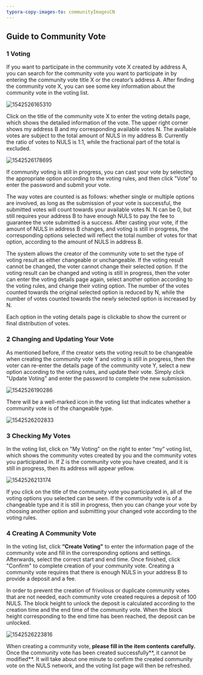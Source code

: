 ```yaml
---
typora-copy-images-to: communityImagesCN
---
```


## Guide to Community Vote

### 1 Voting

If you want to participate in the community vote X created by address A, you can search for the community vote you want to participate in by entering the community vote title X or the creator’s address A. After finding the community vote X, you can see some key information about the community vote in the voting list.

![1542526165310](./communityImagesCN/1542526165310.png)

Click on the title of the community vote X to enter the voting details page, which shows the detailed information of the vote. The upper right corner shows my address B and my corresponding available votes N. The available votes are subject to the total amount of NULS in my address B. Currently the ratio of votes to NULS is 1:1, while the fractional part of the total is excluded.

![1542526178695](./communityImagesCN/1542526178695.png)

If community voting is still in progress, you can cast your vote by selecting the appropriate option according to the voting rules, and then click "Vote" to enter the password and submit your vote. 

The way votes are counted is as follows: whether single or multiple options are involved, as long as the submission of your vote is successful, the submitted votes will count towards your available votes N. N can be 0, but still requires your address B to have enough NULS to pay the fee to guarantee the vote submitted is a success. After casting your vote, if the amount of NULS in address B changes, and voting is still in progress, the corresponding options selected will reflect the total number of votes for that option, according to the amount of NULS in address B.

The system allows the creator of the community vote to set the type of voting result as either changeable or unchangeable. If the voting result cannot be changed, the voter cannot change their selected option. If the voting result can be changed and voting is still in progress, then the voter can enter the voting details page again, select another option according to the voting rules, and change their voting option. The number of the votes counted towards the original selected option is reduced by N, while the number of votes counted towards the newly selected option is increased by N.

Each option in the voting details page is clickable to show the current or final distribution of votes.

### 2  Changing and Updating Your Vote

As mentioned before, if the creator sets the voting result to be changeable when creating the community vote Y and voting is still in progress, then the voter can re-enter the details page of the community vote Y, select a new option according to the voting rules, and update their vote. Simply click "Update Voting" and enter the password to complete the new submission.

![1542526190286](./communityImagesCN/1542526190286.png)

There will be a well-marked icon in the voting list that indicates whether a community vote is of the changeable type.

![1542526202833](./communityImagesCN/1542526202833.png)

### 3 Checking My Votes

In the voting list, click on "My Voting" on the right to enter “my” voting list, which shows the community votes created by you and the community votes you participated in. If Z is the community vote you have created, and it is still in progress, then its address will appear yellow.

![1542526213174](./communityImagesCN/1542526213174.png)

If you click on the title of the community vote you participated in, all of the voting options you selected can be seen. If the community vote is of a changeable type and it is still in progress, then you can change your vote by choosing another option and submitting your changed vote according to the voting rules.

### 4 Creating A Community Vote

In the voting list, click **“Create Voting"** to enter the information page of the community vote and fill in the corresponding options and settings. Afterwards, select the correct start and end time. Once finished, click "Confirm" to complete creation of your community vote. Creating a community vote requires that there is enough NULS in your address B to provide a deposit and a fee.

In order to prevent the creation of frivolous or duplicate community votes that are not needed, each community vote created requires a deposit of 100 NULS. The block height to unlock the deposit is calculated according to the creation time and the end time of the community vote. When the block height corresponding to the end time has been reached, the deposit can be unlocked.

![1542526223816](./communityImagesCN/1542526223816.png)

When creating a community vote, **please fill in the item contents** **carefully.** Once the community vote has been created successfully**, it cannot be modified**. It will take about one minute to confirm the created community vote on the NULS network, and the voting list page will then be refreshed.

